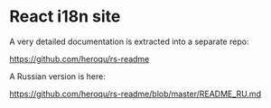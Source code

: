 # React i18n site

A very detailed documentation is extracted into a separate repo:

https://github.com/heroqu/rs-readme

A Russian version is here:

https://github.com/heroqu/rs-readme/blob/master/README_RU.md
